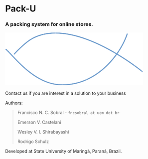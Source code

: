 # Pack-U 

### A packing system for online stores.

![](docs/packu.png)

Contact us if you are interest in a solution to your business

Authors:

> Francisco N. C. Sobral - `fncsobral at uem dot br`
>
> Emerson V. Castelani
>
> Wesley V. I. Shirabayashi
>
> Rodrigo Schulz 

Developed at State University of Maringá, Paraná, Brazil.
